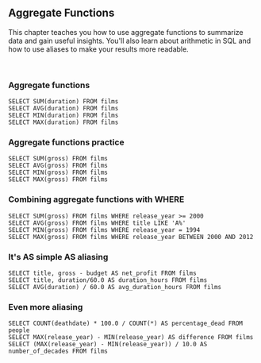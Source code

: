 ## Aggregate Functions

This chapter teaches you how to use aggregate functions to summarize data and gain useful insights. You'll also learn about arithmetic in SQL and how to use aliases to make your results more readable.

<br>

### Aggregate functions

```
SELECT SUM(duration) FROM films
SELECT AVG(duration) FROM films
SELECT MIN(duration) FROM films
SELECT MAX(duration) FROM films
```

### Aggregate functions practice

```
SELECT SUM(gross) FROM films
SELECT AVG(gross) FROM films
SELECT MIN(gross) FROM films
SELECT MAX(gross) FROM films
```

### Combining aggregate functions with WHERE

```
SELECT SUM(gross) FROM films WHERE release_year >= 2000
SELECT AVG(gross) FROM films WHERE title LIKE 'A%'
SELECT MIN(gross) FROM films WHERE release_year = 1994
SELECT MAX(gross) FROM films WHERE release_year BETWEEN 2000 AND 2012
```

### It's AS simple AS aliasing

```
SELECT title, gross - budget AS net_profit FROM films
SELECT title, duration/60.0 AS duration_hours FROM films
SELECT AVG(duration) / 60.0 AS avg_duration_hours FROM films
```

### Even more aliasing

```
SELECT COUNT(deathdate) * 100.0 / COUNT(*) AS percentage_dead FROM people
SELECT MAX(release_year) - MIN(release_year) AS difference FROM films
SELECT (MAX(release_year) - MIN(release_year)) / 10.0 AS number_of_decades FROM films
```